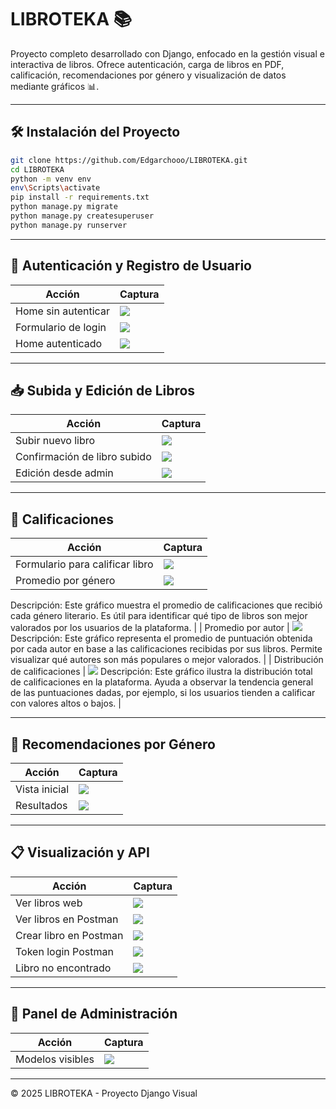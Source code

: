 
# LIBROTEKA 📚

Proyecto completo desarrollado con Django, enfocado en la gestión visual e interactiva de libros. Ofrece autenticación, carga de libros en PDF, calificación, recomendaciones por género y visualización de datos mediante gráficos 📊.

---

## 🛠 Instalación del Proyecto

```bash
git clone https://github.com/Edgarchooo/LIBROTEKA.git
cd LIBROTEKA
python -m venv env
env\Scripts\activate
pip install -r requirements.txt
python manage.py migrate
python manage.py createsuperuser
python manage.py runserver
```

---

## 🔐 Autenticación y Registro de Usuario

| Acción | Captura |
|-------|---------|
| Home sin autenticar | ![](captures/home_no_autenticado.jpg) |
| Formulario de login | ![](captures/formulario_login.jpg) |
| Home autenticado | ![](captures/home_autenticado.jpg) |

---

## 📥 Subida y Edición de Libros

| Acción | Captura |
|-------|---------|
| Subir nuevo libro | ![](captures/subir_libro_web.jpg) |
| Confirmación de libro subido | ![](captures/confirmacion_subida_libro.jpg) |
| Edición desde admin | ![](captures/admin_edicion_libro.jpg) |

---

## 🌟 Calificaciones

| Acción | Captura |
|-------|---------|
| Formulario para calificar libro | ![](captures/formulario_calificacion.jpg) |
| Promedio por género | ![](captures/grafico_promedio_genero.jpg.jpg) 
Descripción:
Este gráfico muestra el promedio de calificaciones que recibió cada género literario. Es útil para identificar qué tipo de libros son mejor valorados por los usuarios de la plataforma. |
| Promedio por autor | ![](captures/grafico_promedio_autor.jpg) 
Descripción: Este gráfico representa el promedio de puntuación obtenida por cada autor en base a las calificaciones recibidas por sus libros. Permite visualizar qué autores son más populares o mejor valorados. |
| Distribución de calificaciones | ![](captures/grafico_distribucion.jpg) 
Descripción: Este gráfico ilustra la distribución total de calificaciones en la plataforma. Ayuda a observar la tendencia general de las puntuaciones dadas, por ejemplo, si los usuarios tienden a calificar con valores altos o bajos. |

---

## 🧠 Recomendaciones por Género

| Acción | Captura |
|-------|---------|
| Vista inicial | ![](captures/recomendacion_genero.jpg) |
| Resultados | ![](captures/resultados_recomendaciones.jpg) |

---

## 📋 Visualización y API

| Acción | Captura |
|-------|---------|
| Ver libros web | ![](captures/lista_libros_web.jpg) |
| Ver libros en Postman | ![](captures/listar_libros_postman.jpg) |
| Crear libro en Postman | ![](captures/crear_libro_postman.jpg) |
| Token login Postman | ![](captures/login_postman.jpg) |
| Libro no encontrado | ![](captures/libro_no_encontrado.jpg) |

---

## 🔧 Panel de Administración

| Acción | Captura |
|-------|---------|
| Modelos visibles | ![](captures/panel_admin_modelos.jpg) |

---

© 2025 LIBROTEKA - Proyecto Django Visual
